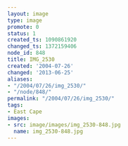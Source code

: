 ```yaml
---
layout: image
type: image
promote: 0
status: 1
created_ts: 1090861920
changed_ts: 1372159406
node_id: 848
title: IMG_2530
created: '2004-07-26'
changed: '2013-06-25'
aliases:
- "/2004/07/26/img_2530/"
- "/node/848/"
permalink: "/2004/07/26/img_2530/"
tags:
- East Cape
images:
- src: image/images/img_2530-848.jpg
  name: img_2530-848.jpg
---
```


